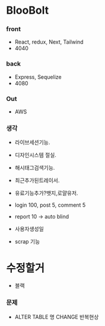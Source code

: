 # BlooBolt

### front

- React, redux, Next, Tailwind
- 4040

### back

- Express, Sequelize
- 4080

### Out

- AWS

### 생각

- 라이브세션기능.
- 디자인시스템 절실.
- 해시태그검색기능.
- 최근추가된트레이서.

- 유료기능추가?뱃지,로얄유저.
- login 100, post 5, comment 5
- report 10 -> auto blind
- 사용자생성일
- scrap 기능

# 수정할거

- 블랙

### 문제

- ALTER TABLE 명 CHANGE 반복현상
